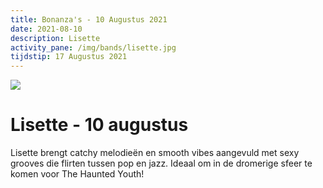 ```yaml
---
title: Bonanza's - 10 Augustus 2021
date: 2021-08-10
description: Lisette
activity_pane: /img/bands/lisette.jpg
tijdstip: 17 Augustus 2021
---
```


<img src="/img/bands/lisette.jpg"/>

# Lisette - 10 augustus

Lisette brengt catchy melodieën en smooth vibes aangevuld met sexy grooves die flirten tussen pop en jazz. Ideaal om in de dromerige sfeer te komen voor The Haunted Youth!
